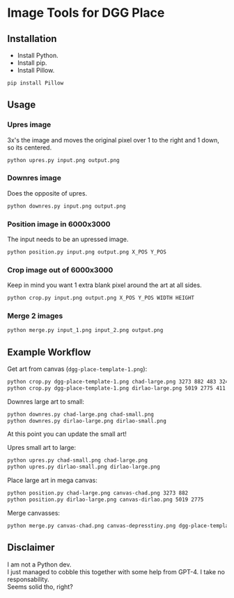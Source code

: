 # Image Tools for DGG Place

## Installation

- Install Python.
- Install pip.
- Install Pillow.

```sh
pip install Pillow
```

## Usage

### Upres image

3x's the image and moves the original pixel over 1 to the right and 1 down, so its centered.
```sh
python upres.py input.png output.png
```

### Downres image

Does the opposite of upres.
```sh
python downres.py input.png output.png
```

### Position image in 6000x3000

The input needs to be an upressed image.
```sh
python position.py input.png output.png X_POS Y_POS
```

### Crop image out of 6000x3000

Keep in mind you want 1 extra blank pixel around the art at all sides.
```sh
python crop.py input.png output.png X_POS Y_POS WIDTH HEIGHT
```

### Merge 2 images

```sh
python merge.py input_1.png input_2.png output.png
```

## Example Workflow

Get art from canvas (`dgg-place-template-1.png`):
```sh
python crop.py dgg-place-template-1.png chad-large.png 3273 882 483 324
python crop.py dgg-place-template-1.png dirlao-large.png 5019 2775 411 225
```

Downres large art to small:
```sh
python downres.py chad-large.png chad-small.png
python downres.py dirlao-large.png dirlao-small.png
```

At this point you can update the small art!

Upres small art to large:
```sh
python upres.py chad-small.png chad-large.png
python upres.py dirlao-small.png dirlao-large.png
```

Place large art in mega canvas:
```sh
python position.py chad-large.png canvas-chad.png 3273 882
python position.py dirlao-large.png canvas-dirlao.png 5019 2775
```

Merge canvasses:
```sh
python merge.py canvas-chad.png canvas-depresstiny.png dgg-place-template-1-new.png
```

## Disclaimer

I am not a Python dev.\
I just managed to cobble this together with some help from GPT-4. I take no responsability.\
Seems solid tho, right?

